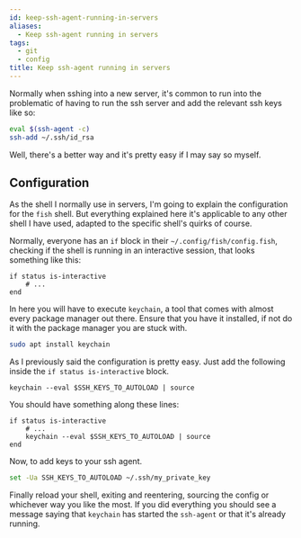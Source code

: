 ```yaml
---
id: keep-ssh-agent-running-in-servers
aliases:
  - Keep ssh-agent running in servers
tags:
  - git
  - config
title: Keep ssh-agent running in servers
---
```

Normally when sshing into a new server, it's common to run into the problematic
of having to run the ssh server and add the relevant ssh keys like so:

```sh
eval $(ssh-agent -c)
ssh-add ~/.ssh/id_rsa
```

Well, there's a better way and it's pretty easy if I may say so myself.

## Configuration

As the shell I normally use in servers, I'm going to explain the
configuration for the `fish` shell. But everything explained here
it's applicable to any other shell I have used, adapted to the
specific shell's quirks of course. 

Normally, everyone has an `if` block in their `~/.config/fish/config.fish`,
checking if the shell is running in an interactive session, that looks something
like this:

```fish
if status is-interactive
	# ...
end
```

In here you will have to execute  `keychain`, a tool that comes with almost
every package manager out there. Ensure that you have it installed, if not
do it with the package manager you are stuck with.

```sh
sudo apt install keychain
```

As I previously said the configuration is pretty easy. Just add
the following inside the `if status is-interactive` block.

```fish
keychain --eval $SSH_KEYS_TO_AUTOLOAD | source
```

You should have something along these lines:

```fish
if status is-interactive
	# ...
	keychain --eval $SSH_KEYS_TO_AUTOLOAD | source
end
```

Now, to add keys to your ssh agent.

```sh
set -Ua SSH_KEYS_TO_AUTOLOAD ~/.ssh/my_private_key
```

Finally reload your shell, exiting and reentering, sourcing the config or
whichever way you like the most. If you did everything you should
see a message saying that `keychain` has started the `ssh-agent` or that
it's already running.